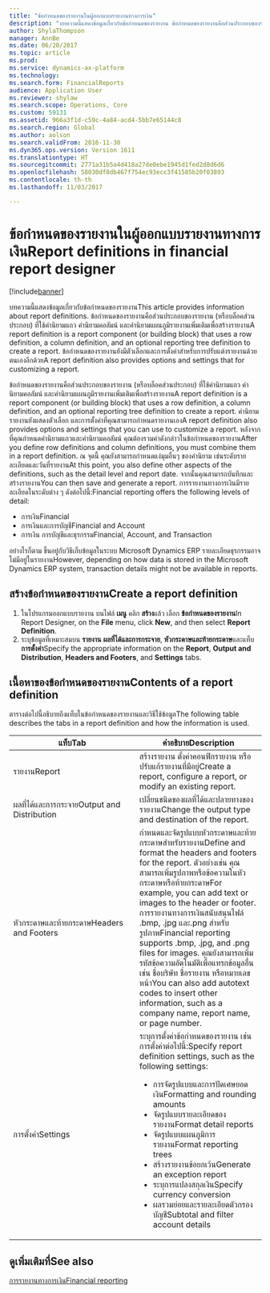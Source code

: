 ```yaml
---
title: "ข้อกำหนดของรายงานในผู้ออกแบบรายงานทางการเงิน"
description: "บทความนี้แสดงข้อมูลเกี่ยวกับข้อกำหนดของรายงาน ข้อกำหนดของรายงานคือส่วนประกอบของรายงาน (หรือบล็อคส่วนประกอบ) ที่ใช้คำนิยามแถว คำนิยามคอลัมน์ และคำนิยามแผนภูมิรายงานเพิ่มเติมเพื่อสร้างรายงาน ข้อกำหนดของรายงานยังมีตัวเลือกและการตั้งค่าสำหรับการปรับแต่งรายงานด้วยตนเองอีกด้วย"
author: ShylaThompson
manager: AnnBe
ms.date: 06/20/2017
ms.topic: article
ms.prod: 
ms.service: dynamics-ax-platform
ms.technology: 
ms.search.form: FinancialReports
audience: Application User
ms.reviewer: shylaw
ms.search.scope: Operations, Core
ms.custom: 59131
ms.assetid: 966a3f1d-c59c-4a84-acd4-5bb7e65144c8
ms.search.region: Global
ms.author: aolson
ms.search.validFrom: 2016-11-30
ms.dyn365.ops.version: Version 1611
ms.translationtype: HT
ms.sourcegitcommit: 2771a31b5a4d418a27de0ebe1945d1fed2d8d6d6
ms.openlocfilehash: 58030df8db467f754ec93ecc3f41585b20f03893
ms.contentlocale: th-th
ms.lasthandoff: 11/03/2017

---
```


# <a name="report-definitions-in-financial-report-designer"></a><span data-ttu-id="88049-105">ข้อกำหนดของรายงานในผู้ออกแบบรายงานทางการเงิน</span><span class="sxs-lookup"><span data-stu-id="88049-105">Report definitions in financial report designer</span></span>

[!include[banner](../includes/banner.md)]


<span data-ttu-id="88049-106">บทความนี้แสดงข้อมูลเกี่ยวกับข้อกำหนดของรายงาน</span><span class="sxs-lookup"><span data-stu-id="88049-106">This article provides information about report definitions.</span></span> <span data-ttu-id="88049-107">ข้อกำหนดของรายงานคือส่วนประกอบของรายงาน (หรือบล็อคส่วนประกอบ) ที่ใช้คำนิยามแถว คำนิยามคอลัมน์ และคำนิยามแผนภูมิรายงานเพิ่มเติมเพื่อสร้างรายงาน</span><span class="sxs-lookup"><span data-stu-id="88049-107">A report definition is a report component (or building block) that uses a row definition, a column definition, and an optional reporting tree definition to create a report.</span></span> <span data-ttu-id="88049-108">ข้อกำหนดของรายงานยังมีตัวเลือกและการตั้งค่าสำหรับการปรับแต่งรายงานด้วยตนเองอีกด้วย</span><span class="sxs-lookup"><span data-stu-id="88049-108">A report definition also provides options and settings that for customizing a report.</span></span> 

<span data-ttu-id="88049-109">ข้อกำหนดของรายงานคือส่วนประกอบของรายงาน (หรือบล็อคส่วนประกอบ) ที่ใช้คำนิยามแถว คำนิยามคอลัมน์ และคำนิยามแผนภูมิรายงานเพิ่มเติมเพื่อสร้างรายงาน</span><span class="sxs-lookup"><span data-stu-id="88049-109">A report definition is a report component (or building block) that uses a row definition, a column definition, and an optional reporting tree definition to create a report.</span></span> <span data-ttu-id="88049-110">คำนิยามรายงานยังแสดงตัวเลือก และการตั้งค่าที่คุณสามารถกำหนดรายงานเอง</span><span class="sxs-lookup"><span data-stu-id="88049-110">A report definition also provides options and settings that you can use to customize a report.</span></span> <span data-ttu-id="88049-111">หลังจากที่คุณกำหนดคำนิยามแถวและคำนิยามคอลัมน์ คุณต้องรวมค่าดังกล่าวในข้อกำหนดของรายงาน</span><span class="sxs-lookup"><span data-stu-id="88049-111">After you define row definitions and column definitions, you must combine them in a report definition.</span></span> <span data-ttu-id="88049-112">ณ จุดนี้ คุณยังสามารถกำหนดแง่มุมอื่นๆ ของคำนิยาม เช่นระดับรายละเอียดและวันที่รายงาน</span><span class="sxs-lookup"><span data-stu-id="88049-112">At this point, you also define other aspects of the definitions, such as the detail level and report date.</span></span> <span data-ttu-id="88049-113">จากนั้นคุณสามารถบันทึกและสร้างรายงาน</span><span class="sxs-lookup"><span data-stu-id="88049-113">You can then save and generate a report.</span></span> <span data-ttu-id="88049-114">การรายงานทางการเงินมีรายละเอียดในระดับต่าง ๆ ดังต่อไปนี้:</span><span class="sxs-lookup"><span data-stu-id="88049-114">Financial reporting offers the following levels of detail:</span></span>

-   <span data-ttu-id="88049-115">การเงิน</span><span class="sxs-lookup"><span data-stu-id="88049-115">Financial</span></span>
-   <span data-ttu-id="88049-116">การเงินและการบัญชี</span><span class="sxs-lookup"><span data-stu-id="88049-116">Financial and Account</span></span>
-   <span data-ttu-id="88049-117">การเงิน การบัญชีและธุรกรรม</span><span class="sxs-lookup"><span data-stu-id="88049-117">Financial, Account, and Transaction</span></span>

<span data-ttu-id="88049-118">อย่างไรก็ตาม ขึ้นอยู่กับวิธีเก็บข้อมูลในระบบ Microsoft Dynamics ERP รายละเอียดธุรกรรมอาจไม่มีอยู่ในรายงาน</span><span class="sxs-lookup"><span data-stu-id="88049-118">However, depending on how data is stored in the Microsoft Dynamics ERP system, transaction details might not be available in reports.</span></span>

## <a name="create-a-report-definition"></a><span data-ttu-id="88049-119">สร้างข้อกำหนดของรายงาน</span><span class="sxs-lookup"><span data-stu-id="88049-119">Create a report definition</span></span>
1.  <span data-ttu-id="88049-120">ในโปรแกรมออกแบบรายงาน บนไฟล์ **เมนู** คลิก **สร้าง**แล้ว เลือก **ข้อกำหนดของรายงาน**</span><span class="sxs-lookup"><span data-stu-id="88049-120">In Report Designer, on the **File** menu, click **New**, and then select **Report Definition**.</span></span>
2.  <span data-ttu-id="88049-121">ระบุข้อมูลที่เหมาะสมบน **รายงาน** **ผลที่ได้และการกระจาย**, **หัวกระดาษและท้ายกระดาษ**และแท็บ **การตั้งค่า**</span><span class="sxs-lookup"><span data-stu-id="88049-121">Specify the appropriate information on the **Report**, **Output and Distribution**, **Headers and Footers**, and **Settings** tabs.</span></span>

## <a name="contents-of-a-report-definition"></a><span data-ttu-id="88049-122">เนื้อหาของข้อกำหนดของรายงาน</span><span class="sxs-lookup"><span data-stu-id="88049-122">Contents of a report definition</span></span>
<span data-ttu-id="88049-123">ตารางต่อไปนี้อธิบายถึงแท็บในข้อกำหนดของรายงานและวิธีใช้ข้อมูล</span><span class="sxs-lookup"><span data-stu-id="88049-123">The following table describes the tabs in a report definition and how the information is used.</span></span>

<table>
<colgroup>
<col width="50%" />
<col width="50%" />
</colgroup>
<thead>
<tr class="header">
<th><span data-ttu-id="88049-124">แท็บ</span><span class="sxs-lookup"><span data-stu-id="88049-124">Tab</span></span></th>
<th><span data-ttu-id="88049-125">คำอธิบาย</span><span class="sxs-lookup"><span data-stu-id="88049-125">Description</span></span></th>
</tr>
</thead>
<tbody>
<tr class="odd">
<td><span data-ttu-id="88049-126">รายงาน</span><span class="sxs-lookup"><span data-stu-id="88049-126">Report</span></span></td>
<td><span data-ttu-id="88049-127">สร้างรายงาน ตั้งค่าคอนฟิกรายงาน หรือปรับแก้รายงานที่มีอยู่</span><span class="sxs-lookup"><span data-stu-id="88049-127">Create a report, configure a report, or modify an existing report.</span></span></td>
</tr>
<tr class="even">
<td><span data-ttu-id="88049-128">ผลที่ได้และการกระจาย</span><span class="sxs-lookup"><span data-stu-id="88049-128">Output and Distribution</span></span></td>
<td><span data-ttu-id="88049-129">เปลี่ยนชนิดของผลที่ได้และปลายทางของรายงาน</span><span class="sxs-lookup"><span data-stu-id="88049-129">Change the output type and destination of the report.</span></span></td>
</tr>
<tr class="odd">
<td><span data-ttu-id="88049-130">หัวกระดาษและท้ายกระดาษ</span><span class="sxs-lookup"><span data-stu-id="88049-130">Headers and Footers</span></span></td>
<td><span data-ttu-id="88049-131">กำหนดและจัดรูปแบบหัวกระดาษและท้ายกระดาษสำหรับรายงาน</span><span class="sxs-lookup"><span data-stu-id="88049-131">Define and format the headers and footers for the report.</span></span> <span data-ttu-id="88049-132">ตัวอย่างเช่น คุณสามารถเพิ่มรูปภาพหรือข้อความในหัวกระดาษหรือท้ายกระดาษ</span><span class="sxs-lookup"><span data-stu-id="88049-132">For example, you can add text or images to the header or footer.</span></span> <span data-ttu-id="88049-133">การรายงานทางการเงินสนับสนุนไฟล์ .bmp, .jpg และ.png สำหรับรูปภาพ</span><span class="sxs-lookup"><span data-stu-id="88049-133">Financial reporting supports .bmp, .jpg, and .png files for images.</span></span> <span data-ttu-id="88049-134">คุณยังสามารถเพิ่มรหัสข้อความอัตโนมัติเพื่อแทรกข้อมูลอื่น เช่น ชื่อบริษัท ชื่อรายงาน หรือหมายเลขหน้า</span><span class="sxs-lookup"><span data-stu-id="88049-134">You can also add autotext codes to insert other information, such as a company name, report name, or page number.</span></span></td>
</tr>
<tr class="even">
<td><span data-ttu-id="88049-135">การตั้งค่า</span><span class="sxs-lookup"><span data-stu-id="88049-135">Settings</span></span></td>
<td><span data-ttu-id="88049-136">ระบุการตั้งค่าข้อกำหนดของรายงาน เช่น การตั้งค่าต่อไปนี้:</span><span class="sxs-lookup"><span data-stu-id="88049-136">Specify report definition settings, such as the following settings:</span></span>
<ul>
<li><span data-ttu-id="88049-137">การจัดรูปแบบและการปัดเศษยอดเงิน</span><span class="sxs-lookup"><span data-stu-id="88049-137">Formatting and rounding amounts</span></span></li>
<li><span data-ttu-id="88049-138">จัดรูปแบบรายละเอียดของรายงาน</span><span class="sxs-lookup"><span data-stu-id="88049-138">Format detail reports</span></span></li>
<li><span data-ttu-id="88049-139">จัดรูปแบบแผนภูมิการรายงาน</span><span class="sxs-lookup"><span data-stu-id="88049-139">Format reporting trees</span></span></li>
<li><span data-ttu-id="88049-140">สร้างรายงานข้อยกเว้น</span><span class="sxs-lookup"><span data-stu-id="88049-140">Generate an exception report</span></span></li>
<li><span data-ttu-id="88049-141">ระบุการแปลงสกุลเงิน</span><span class="sxs-lookup"><span data-stu-id="88049-141">Specify currency conversion</span></span></li>
<li><span data-ttu-id="88049-142">ผลรวมย่อยและรายละเอียดตัวกรองบัญชี</span><span class="sxs-lookup"><span data-stu-id="88049-142">Subtotal and filter account details</span></span></li>
</ul></td>
</tr>
</tbody>
</table>



<a name="see-also"></a><span data-ttu-id="88049-143">ดูเพิ่มเติมที่</span><span class="sxs-lookup"><span data-stu-id="88049-143">See also</span></span>
--------

[<span data-ttu-id="88049-144">การรายงานทางการเงิน</span><span class="sxs-lookup"><span data-stu-id="88049-144">Financial reporting</span></span>](financial-reporting-intro.md)




